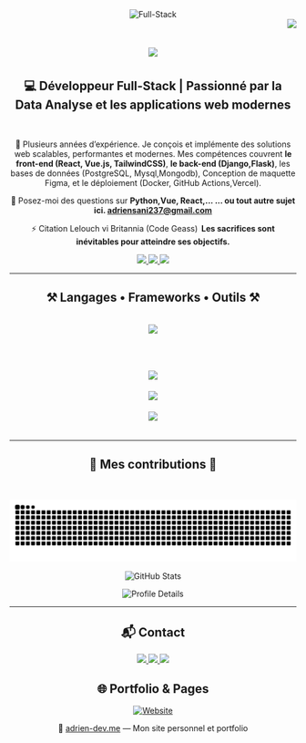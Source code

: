 <div  align="center">
    <img  height=400 with=600 src="https://i.ibb.co/pvD2y95R/Full-Stack.png" alt="Full-Stack" border="0">
</div>


<img align="right" src="https://visitor-badge.laobi.icu/badge?page_id=adri-2.adr-2" />
<h1 align="center">
    <img src="https://readme-typing-svg.herokuapp.com/?font=Righteous&size=35&center=true&vCenter=true&width=500&height=70&duration=4000&lines=Salut+Toi!+👋;+Je+suis+Adrien+Sani!;" />
</h1>

<h2 align="center">💻 Développeur Full-Stack | Passionné par la Data Analyse et les applications web modernes</h2>

<br/>

<div align="center">
 
 🔭 Plusieurs années d’expérience. Je conçois et implémente des solutions web scalables, performantes et modernes. Mes compétences couvrent **le front-end (React, Vue.js, TailwindCSS)**, **le back-end (Django,Flask)**, les bases de données (PostgreSQL, Mysql,Mongodb), Conception de maquette Figma, et le déploiement (Docker, GitHub Actions,Vercel).
 

💬 Posez-moi des questions sur **Python,Vue, React,... ... ou tout autre sujet ici. <a href="mailto:adriensani237@gmail.com"> adriensani237@gmail.com</a>**

⚡ Citation Lelouch vi Britannia (Code Geass)  **Les sacrifices sont inévitables pour atteindre ses objectifs.**

 </div>
 
<div align="center"> 
  <a href="mailto:adrien.sani.dev@gmail.com">
    <img src="https://img.shields.io/badge/Gmail-333333?style=for-the-badge&logo=gmail&logoColor=red" />
  </a>
  <a href="https://www.linkedin.com/in/adrien-sani-2890312aa" target="_blank">
    <img src="https://img.shields.io/badge/LinkedIn-0077B5?style=for-the-badge&logo=linkedin&logoColor=white" target="_blank" />
  </a>
  <a href="https://adrien-dev.me" target="_blank">
     <img src="https://img.shields.io/badge/Portfolio-FF5722?style=for-the-badge&logo=todoist&logoColor=white" target="_blank" /> <!-- sqlite, safari, google-chrome are other good icon options -->
  </a>
</div>

 <hr/>
 
<h2 align="center">⚒️ Langages • Frameworks • Outils ⚒️</h2>
<br/>
<div align="center">
  
  <img src="https://skillicons.dev/icons?i=python,django,flask,nodejs,express" />
   
  <br><br>
       
   <img src="https://skillicons.dev/icons?i=html,css,javascript,typescript,react,vue,tailwind,nextjs" />
    <br><br>
    
     
  <img src="https://skillicons.dev/icons?i=postgresql,mysql,mongodb" />
    <br><br>
    
  
  <img src="https://skillicons.dev/icons?i=git,github,vscode,docker,figma" />
</div>


<br/>
<hr/>

<div align="center">
  <h2>🐍 Mes contributions 🐍</h2>
  <br>
<p align="center">
  <img src="https://github.com/adri-2/adri-2/blob/output/github-snake.svg" alt="Snake animation">
</p>


<p align="center">
  <img src="https://github-readme-stats.vercel.app/api?username=adri-2&show_icons=true&count_private=true&theme=github_dark&hide_title=true" alt="GitHub Stats" />
    
 


</p>



<!-- Contributions récentes avec graphique -->
<p align="center">
  <img src="https://github-profile-summary-cards.vercel.app/api/cards/profile-details?username=adri-2&theme=github_dark" alt="Profile Details" />
</p>





---

## 📬 Contact

<p align="center">
  <a href="mailto:adri.dev.contact@gmail.com">
    <img src="https://img.shields.io/badge/Email-Contact-informational?style=for-the-badge&logo=gmail&logoColor=white" />
  </a>
  <a href="https://www.linkedin.com/in/adri-2/" target="_blank">
    <img src="https://img.shields.io/badge/LinkedIn-Connect-blue?style=for-the-badge&logo=linkedin&logoColor=white" />
  </a>
  <a href="https://twitter.com/adri2_dev" target="_blank">
    <img src="https://img.shields.io/badge/Twitter-Follow-1DA1F2?style=for-the-badge&logo=twitter&logoColor=white" />
  </a>
</p>




<p align="center">
    
## 🌐 Portfolio & Pages
 [![Website](https://img.shields.io/website?down_message=offline&label=adrien-dev.me&up_message=online&url=https%3A%2F%2Fadrien-dev.me)](https://adrien-dev.me)

🔗 [adrien-dev.me](https://adrien-dev.me) — Mon site personnel et portfolio
</p>

